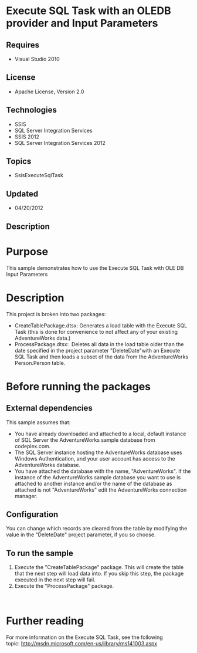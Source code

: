 # Execute SQL Task with an OLEDB provider and Input Parameters
## Requires
- Visual Studio 2010
## License
- Apache License, Version 2.0
## Technologies
- SSIS
- SQL Server Integration Services
- SSIS 2012
- SQL Server Integration Services 2012
## Topics
- SsisExecuteSqlTask
## Updated
- 04/20/2012
## Description

<h1>Purpose</h1>
<p>This sample demonstrates how to use the Execute SQL Task with OLE DB Input Parameters</p>
<h1>Description</h1>
<p>This project is broken into two packages:</p>
<ul>
<li>CreateTablePackage.dtsx: Generates a load table with the Execute SQL Task (this is done for convenience to not affect any of your&nbsp;existing AdventureWorks data.)
</li><li>ProcessPackage.dtsx: &nbsp;Deletes all data in the load table older than the date specified in the project parameter &quot;DeleteDate&quot;with an Execute SQL Task and then loads a subset of the data from the&nbsp;AdventureWorks Person.Person table.
</li></ul>
<h1>Before running the packages</h1>
<h2>External dependencies</h2>
<p>This sample assumes that:</p>
<ul>
<li>You have already downloaded and attached to a local, default instance of SQL Server the&nbsp;AdventureWorks sample database from codeplex.com.
</li><li>The SQL Server instance hosting the AdventureWorks database uses Windows Authentication, and your&nbsp;user account has access to the AdventureWorks database.
</li><li>You have attached the database with the name, &quot;AdventureWorks&quot;. If the instance of the&nbsp;AdventureWorks sample database you want to use is attached to another instance and/or the name of&nbsp;the database as attached is not &quot;AdventureWorks&quot; edit the
 AdventureWorks connection manager. </li></ul>
<h2>Configuration</h2>
<p>You can change which records are cleared from the table by modifying the value in the &quot;DeleteDate&quot; project parameter, if you so choose.</p>
<h2>To run the sample</h2>
<ol>
<li>Execute the &quot;CreateTablePackage&quot; package. This will create the table that the next step will load data into. If you skip this step, the package executed in the next step will fail.
</li><li>Execute the &quot;ProcessPackage&quot; package. </li></ol>
<p>&nbsp;</p>
<h1>Further reading</h1>
<p>For more information on the Execute SQL Task, see the following topic:&nbsp;<a href="http://msdn.microsoft.com/en-us/library/ms141003.aspx">http://msdn.microsoft.com/en-us/library/ms141003.aspx</a></p>
